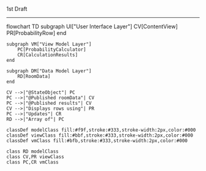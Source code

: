1st Draft

- - - -

flowchart TD
    subgraph UI["User Interface Layer"]
        CV[ContentView]
        PR[ProbabilityRow]
    end

    subgraph VM["View Model Layer"]
        PC[ProbabilityCalculator]
        CR[CalculationResults]
    end

    subgraph DM["Data Model Layer"]
        RD[RoomData]
    end

    CV -->|"@StateObject"| PC
    PC -->|"@Published roomData"| CV
    PC -->|"@Published results"| CV
    CV -->|"Displays rows using"| PR
    PC -->|"Updates"| CR
    RD -->|"Array of"| PC

    classDef modelClass fill:#f9f,stroke:#333,stroke-width:2px,color:#000
    classDef viewClass fill:#bbf,stroke:#333,stroke-width:2px,color:#000
    classDef vmClass fill:#bfb,stroke:#333,stroke-width:2px,color:#000
    
    class RD modelClass
    class CV,PR viewClass
    class PC,CR vmClass


